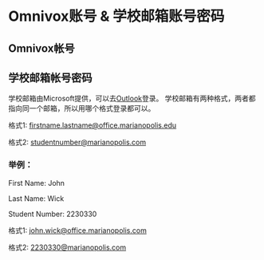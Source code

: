 # Omnivox账号 & 学校邮箱账号密码
  
  
## Omnivox帐号
  
  
## 学校邮箱帐号密码
学校邮箱由Microsoft提供，可以去[Outlook](outlook.com)登录。
学校邮箱有两种格式，两者都指向同一个邮箱，所以用哪个格式登录都可以。
  
格式1: firstname.lastname@office.marianopolis.edu
  
格式2: studentnumber@marianopolis.com
  
### 举例：
First Name: John
  
Last Name: Wick
  
Student Number: 2230330
  
格式1: john.wick@office.marianopolis.com
  
格式2: 2230330@marianopolis.com

